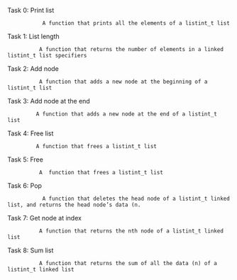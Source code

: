 Task 0: Print list

               A function that prints all the elements of a listint_t list
Task 1: List length

              A function that returns the number of elements in a linked listint_t list specifiers
Task 2: Add node

              A function that adds a new node at the beginning of a listint_t list
Task 3: Add node at the end

             A function that adds a new node at the end of a listint_t list
Task 4: Free list

             A function that frees a listint_t list
Task 5: Free

              A  function that frees a listint_t list
Task 6: Pop

               A function that deletes the head node of a listint_t linked list, and returns the head node’s data (n.
Task 7: Get node at index

              A function that returns the nth node of a listint_t linked list
Task 8: Sum list

              A function that returns the sum of all the data (n) of a listint_t linked list
